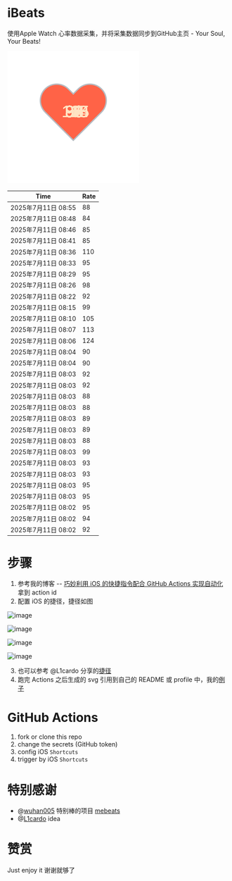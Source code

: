 # iBeats
使用Apple Watch 心率数据采集，并将采集数据同步到GitHub主页 - Your Soul, Your Beats!

![](./files/heart.svg)

<!--START_SECTION:my_heart_rate-->
| Time | Rate | 
 | ---- | ---- | 
| 2025年7月11日 08:55 | 88 |
| 2025年7月11日 08:48 | 84 |
| 2025年7月11日 08:46 | 85 |
| 2025年7月11日 08:41 | 85 |
| 2025年7月11日 08:36 | 110 |
| 2025年7月11日 08:33 | 95 |
| 2025年7月11日 08:29 | 95 |
| 2025年7月11日 08:26 | 98 |
| 2025年7月11日 08:22 | 92 |
| 2025年7月11日 08:15 | 99 |
| 2025年7月11日 08:10 | 105 |
| 2025年7月11日 08:07 | 113 |
| 2025年7月11日 08:06 | 124 |
| 2025年7月11日 08:04 | 90 |
| 2025年7月11日 08:04 | 90 |
| 2025年7月11日 08:03 | 92 |
| 2025年7月11日 08:03 | 92 |
| 2025年7月11日 08:03 | 88 |
| 2025年7月11日 08:03 | 88 |
| 2025年7月11日 08:03 | 89 |
| 2025年7月11日 08:03 | 89 |
| 2025年7月11日 08:03 | 88 |
| 2025年7月11日 08:03 | 99 |
| 2025年7月11日 08:03 | 93 |
| 2025年7月11日 08:03 | 93 |
| 2025年7月11日 08:03 | 95 |
| 2025年7月11日 08:03 | 95 |
| 2025年7月11日 08:02 | 95 |
| 2025年7月11日 08:02 | 94 |
| 2025年7月11日 08:02 | 92 |

<!--END_SECTION:my_heart_rate-->

# 步骤
1. 参考我的博客 -- [巧妙利用 iOS 的快捷指令配合 GitHub Actions 实现自动化](https://github.com/yihong0618/gitblog/issues/198) 拿到 action id
2. 配置 iOS 的捷径，捷径如图

![image](https://user-images.githubusercontent.com/15976103/122154218-0db0b480-ce97-11eb-93bb-5aec07c558dc.png)

![image](https://user-images.githubusercontent.com/15976103/122154236-186b4980-ce97-11eb-8e4b-70551a0391ae.png)

![image](https://user-images.githubusercontent.com/15976103/122154268-2d47dd00-ce97-11eb-902e-3acf292265a9.png)

![image](https://user-images.githubusercontent.com/15976103/122174055-fa144680-ceb4-11eb-9be2-3eb83cd516f7.png)

3. 也可以参考 @L1cardo 分享的[捷径](https://www.icloud.com/shortcuts/6ab6047b459c41ad822ad6b94b1c03d4)
4. 跑完 Actions 之后生成的 svg 引用到自己的 README 或 profile 中，我的[例子](https://github.com/yihong0618) 

# GitHub Actions

1. fork or clone this repo
2. change the secrets (GitHub token)
3. config iOS `Shortcuts` 
4. trigger by iOS `Shortcuts`

# 特别感谢
- @[wuhan005](https://github.com/wuhan005) 特别棒的项目 [mebeats](https://github.com/wuhan005/mebeats)
- @[L1cardo](https://github.com/L1cardo) idea

# 赞赏
Just enjoy it
谢谢就够了
